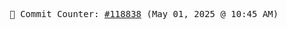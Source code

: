 <p align="center">
    <samp>
        📮 Commit Counter: <a href="https://github.com/Javascript-void0/Javascript-void0/commits/main">#118838</a> (May 01, 2025 @ 10:45 AM)
    </samp>
</p>